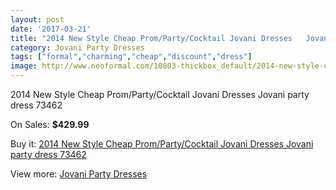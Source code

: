 ```yaml
---
layout: post
date: '2017-03-21'
title: "2014 New Style Cheap Prom/Party/Cocktail Jovani Dresses   Jovani party dress 73462"
category: Jovani Party Dresses
tags: ["formal","charming","cheap","discount","dress"]
image: http://www.neoformal.com/10803-thickbox_default/2014-new-style-cheap-prom-party-cocktail-jovani-dresses-jovani-party-dress-73462.jpg
---
```

2014 New Style Cheap Prom/Party/Cocktail Jovani Dresses   Jovani party dress 73462

On Sales: **$429.99**
<a href="https://www.neoformal.com/en/jovani-party-dresses-2014/3817-2014-new-style-cheap-prom-party-cocktail-jovani-dresses-jovani-party-dress-73462.html"><amp-img layout="responsive" width="600" height="600" src="//www.neoformal.com/10803-thickbox_default/2014-new-style-cheap-prom-party-cocktail-jovani-dresses-jovani-party-dress-73462.jpg" alt="2014 New Style Cheap Prom/Party/Cocktail Jovani Dresses   Jovani party dress 73462 0" /></a>
<a href="https://www.neoformal.com/en/jovani-party-dresses-2014/3817-2014-new-style-cheap-prom-party-cocktail-jovani-dresses-jovani-party-dress-73462.html"><amp-img layout="responsive" width="600" height="600" src="//www.neoformal.com/10804-thickbox_default/2014-new-style-cheap-prom-party-cocktail-jovani-dresses-jovani-party-dress-73462.jpg" alt="2014 New Style Cheap Prom/Party/Cocktail Jovani Dresses   Jovani party dress 73462 1" /></a>

Buy it: [2014 New Style Cheap Prom/Party/Cocktail Jovani Dresses   Jovani party dress 73462](https://www.neoformal.com/en/jovani-party-dresses-2014/3817-2014-new-style-cheap-prom-party-cocktail-jovani-dresses-jovani-party-dress-73462.html "2014 New Style Cheap Prom/Party/Cocktail Jovani Dresses   Jovani party dress 73462")

View more: [Jovani Party Dresses](https://www.neoformal.com/en/52-jovani-party-dresses-2014 "Jovani Party Dresses")